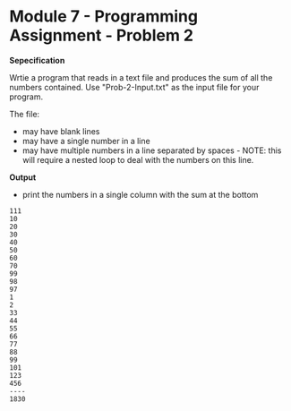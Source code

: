 # Module 7 - Programming Assignment - Problem 2

**Sepecification**

Wrtie a program that reads in a text file and produces the sum of all the numbers contained. Use "Prob-2-Input.txt" as the input file for your program.

The file:
- may have blank lines
- may have a single number in a line
- may have multiple numbers in a line separated by spaces - NOTE: this will require a nested loop to deal with the numbers on this line.

**Output**

- print the numbers in a single column with the sum at the bottom

```
111
10
20
30
40
50
60
70
99
98
97
1
2
33
44
55
66
77
88
99
101
123
456
----
1830
```